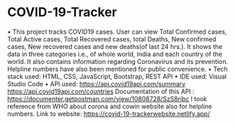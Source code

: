 # COVID-19-Tracker
• This project tracks COVID19 cases. User can view Total Confirmed cases, Total Active cases, Total Recovered cases, total Deaths, New confirmed cases, New recovered cases and new deaths(of last 24 hrs.). It shows the data in three categories i.e., of whole world, India and each country of the world. It also contains information regarding Coronavirus and its prevention. Helpline numbers have also been mentioned for public convenience.  • Tech stack used: HTML, CSS, JavaScript, Bootstrap, REST API • IDE used: Visual Studio Code • API used: https://api.covid19api.com/summary https://api.covid19api.com/countries   Documentation of this API : https://documenter.getpostman.com/view/10808728/SzS8rjbc I took reference from WHO about corona and cowin website also for helpline numbers.  Link to website: https://covid-19-trackerwebsite.netlify.app/

